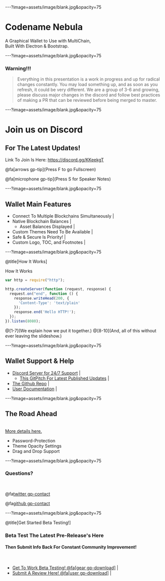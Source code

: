 ---?image=assets/image/blank.jpg&opacity=75
# Codename Nebula 

A Graphical Wallet to Use with MultiChain,<br>
Built With Electron & Bootstrap.

---?image=assets/image/blank.jpg&opacity=75
### Warning!!! 

<blockquote>
Everything in this presentation is a work in progress and up for radical changes constantly.
You may load something up, and as soon as you refresh, it could be very different. 
We are a group of 3-6 and growing, please discuss major changes in the discord and follow best practices of making a PR that can be reviewed before being merged to master.
</blockquote>

---?image=assets/image/blank.jpg&opacity=75
# Join us on Discord 
## For The Latest Updates!

Link To Join Is Here: https://discord.gg/KKeekgT

@fa[arrows gp-tip](Press F to go Fullscreen)

@fa[microphone gp-tip](Press S for Speaker Notes)

---?image=assets/image/blank.jpg&opacity=75
## Wallet Main Features

- Connect To Multiple Blockchains Simultaneously |
- Native Blockchain Balances | 
  + Asset Balances Displayed |
- Custom Themes Need To Be Available |
- Safe & Secure Is Priority! |
- Custom Logo, TOC, and Footnotes |

---?image=assets/image/blank.jpg&opacity=75

@title[How It Works]

<p><span class="slide-title">How It Works</span></p>

```javascript
var http = require("http");

http.createServer(function (request, response) {
  request.on("end", function () {
    response.writeHead(200, {
      'Content-Type': 'text/plain'
    });
    response.end('Hello HTTP!');
  });
}).listen(8080);
```

@[1-7](We explain how we put it together.)
@[8-10](And, all of this without ever leaving the slideshow.)

---?image=assets/image/blank.jpg&opacity=75
## Wallet Support & Help

- [Discord Server for 24/7 Support](https://discord.gg/KKeekgT) |
  + [This GitPitch For Latest Published Updates](https://gitpitch.com/unibitproject/nebula) |
- [The Github Repo](https://github.com/UniBitProject/nebula/) |
- [User Documentation](https://unibit.gitbook.io/nebula/) |

---?image=assets/image/blank.jpg&opacity=75
## The Road Ahead

<div class="left">
    <i class="fa fa-user-secret fa-5x" aria-hidden="true"> </i><br>
    <a href="https://gitpitch.com/pro-features" class="pro-link">
    More details here.</a> 
</div>

<div class="right">
    <ul>
        <li>Password-Protection</li> 
        <li>Theme Opacity Settings</li> 
        <li>Drag and Drop Support</li> 
    </ul>
</div>

---?image=assets/image/blank.jpg&opacity=75

### Questions?

<br>

@fa[twitter gp-contact](@unibitlabs) 

@fa[github gp-contact](unibitlabs) 

---?image=assets/image/blank.jpg&opacity=75

@title[Get Started Beta Testing!]

### Beta Test The Latest Pre-Release's Here 
#### Then Submit Info Back For Constant Community Improvement!

<br>

- [Get To Work Beta Testing! @fa[gear gp-download]](https://discord.gg/KKeekgT) |
- [Submit A Review Here! @fa[user gp-download]](#) |

